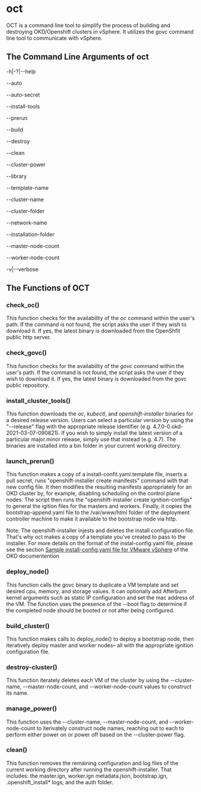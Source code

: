 # oct
OCT is a command line tool to simplify the process of building and destroying OKD/Openshift clusters in vSphere. It utilizes the govc command line tool to communicate with vSphere.

## The Command Line Arguments of oct
-h|-\?|--help

--auto

--auto-secret

--install-tools

--prerun

--build

--destroy

--clean

--cluster-power

--library

--template-name

--cluster-name

--cluster-folder

--network-name

--installation-folder

--master-node-count

--worker-node-count

-v|--verbose 

## The Functions of OCT

### check_oc()

This function checks for the availability of the *oc* command within the user's path. If the command is not found, the script asks the user if they wish to download it. If yes, the latest binary is downloaded from the OpenShfit public http server.

### check_govc()

This function checks for the availability of the *govc* command within the user's path. If the command is not found, the script asks the user if they wish to download it. If yes, the latest binary is downloaded from the govc public repository.

### install_cluster_tools()

This function downloads the *oc*, *kubectl*, and *openshift-installer* binaries for a desired release version. Users can select a particular version by using the "--release" flag with the appropriate release identifier (e.g. 4.7.0-0.okd-2021-03-07-090821). If you wish to simply install the latest version of a particular major.minor release, simply use that instead (e.g. 4.7). The binaries are installed into a bin folder in your current working directory. 

### launch_prerun()

This function makes a copy of a install-confit.yaml.template file, inserts a pull secret, runs "openshift-installer create manifests" command with that new config file. It then modifies the resulting manifests appropriately for an OKD cluster by, for example, disabling scheduling on the control plane nodes. The script then runs the "openshift-installer create ignition-configs" to general the igition files for the masters and workers. Finally, it copies the bootstrap-append.yaml file to the /var/www/html folder of the deployment controller machine to make it available to the bootstrap node via http. 

Note: The openshift-installer injests and deletes the install configuration file. That's why oct makes a copy of a template you've created to pass to the installer. For more details on the format of the instal-config.yaml file, please see the section [Sample install-config.yaml file for VMware vSphere](https://docs.okd.io/latest/installing/installing_vsphere/installing-vsphere.html#installation-vsphere-config-yaml_installing-vsphere) of the OKD documentention

### deploy_node()

This function calls the govc binary to duplicate a VM template and set desired cpu, memory, and storage values. It can optionally add Afterburn kernel arguments such as static IP configuration and set the mac address of the VM. The function uses the presence of the --boot flag to determine if the completed node should be booted or not after being configured. 

### build_cluster()

This function makes calls to deploy_node() to deploy a bootstrap node, then iteratively deploy master and worker nodes– all with the appropriate ignition configuration file. 

### destroy-cluster()

This function iterately deletes each VM of the cluster by using the --cluster-name, --master-node-count, and --worker-node-count values to construct its name. 

### manage_power()

This function uses the --cluster-name, --master-node-count, and --worker-node-count to iterivately construct node names, reaching out to each to perform either power on or power off based on the --cluster-power flag. 

### clean()

This function removes the remaining configuration and log files of the current working directory after running the openshift-installer. That includes: the master.ign, worker.ign metadata.json, bootstrap.ign, .openshift_install* logs, and the auth folder. 
